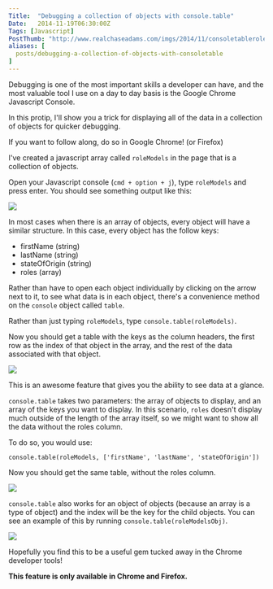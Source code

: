 ```yaml
---
Title:  "Debugging a collection of objects with console.table"
Date:   2014-11-19T06:30:00Z
Tags: [Javascript]
PostThumb: "http://www.realchaseadams.com/imgs/2014/11/consoletablerolemodels.png"
aliases: [
  posts/debugging-a-collection-of-objects-with-consoletable
]
---
```


Debugging is one of the most important skills a developer can have, and the most valuable tool I use on a day to day basis is the Google Chrome Javascript Console.

In this protip, I'll show you a trick for displaying all of the data in a collection of objects for quicker debugging.

If you want to follow along, do so in Google Chrome! (or Firefox)

I've created a javascript array called `roleModels` in the page that is a collection of objects.

Open your Javascript console (`cmd + option + j`), type `roleModels` and press enter. You should see something output like this:

<img src="http://www.realchaseadams.com/imgs/2014/11/simplerolemodels.png" class="framed" />

In most cases when there is an array of objects, every object will have a similar structure. In this case, every object has the follow keys:

- firstName (string)
- lastName (string)
- stateOfOrigin (string)
- roles (array)

Rather than have to open each object individually by clicking on the arrow next to it, to see what data is in each object, there's a convenience method on the `console` object called `table`.

Rather than just typing `roleModels`, type `console.table(roleModels)`.

Now you should get a table with the keys as the column headers, the first row as the index of that object in the array, and the rest of the data associated with that object.

<img src="http://www.realchaseadams.com/imgs/2014/11/consoletablerolemodels.png" class="framed" />

This is an awesome feature that gives you the ability to see data at a glance.

`console.table` takes two parameters: the array of objects to display, and an array of the keys you want to display. In this scenario, `roles` doesn't display much outside of the length of the array itself, so we might want to show all the data without the roles column.

To do so, you would use:

```
console.table(roleModels, ['firstName', 'lastName', 'stateOfOrigin'])
```

Now you should get the same table, without the roles column.

<img src="http://www.realchaseadams.com/imgs/2014/11/consoletablerolemodelskeys.png" class="framed" />


`console.table` also works for an object of objects (because an array is a type of object) and the index will be the key for the child objects. You can see an example of this by running `console.table(roleModelsObj)`.

<img src="http://www.realchaseadams.com/imgs/2014/11/consoletablerolemodelsobject.png" class="framed" />

Hopefully you find this to be a useful gem tucked away in the Chrome developer tools!

**This feature is only available in Chrome and Firefox.**

<script type="text/javascript">
  var rA = {
    firstName: "Reid",
    lastName: "Adams",
    stateOfOrigin: "Georgia",
    roles: ["Dad", "Husband", "Thinker", "Gardener", "Teacher"]
  };
  var jR = {
    firstName: "John",
    lastName: "Resig",
    stateOfOrigin: "The Internet",
    roles: ["jQuery Contributor", "Speaker", "Author", "Teacher"]
  };
  var tR = {
    firstName: "Teddy",
    lastName: "Roosevelt",
    stateOfOrigin: "New York",
    roles: ["President", "Stick Wielder"]
  };
  var bF = {
    firstName: "Benjamin",
    lastName: "Franklin",
    stateOfOrigin: "Massachusetts",
    roles: ["Inventor", "Fouding Father"]
  };
  var eM = {
    firstName: "Elon",
    lastName: "Musk",
    stateOfOrigin: "South Africa",
    roles: ["Inventor", "Investor", "CEO"]
  };

  var roleModels = [rA, jR, tR, bF, eM];

  var roleModelsObj = {
    "Dad": rA,
    "John Resig": jR,
    "Teddy Roosevelt": tR,
    "Benjamin Franklin": bF,
    "Elon Musk": eM
  };
</script>
